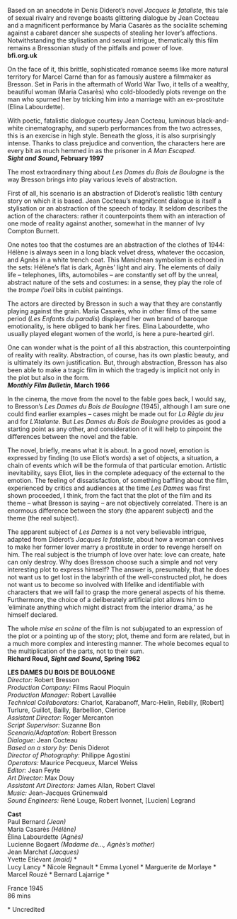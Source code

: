 

Based on an anecdote in Denis Diderot’s novel _Jacques le fataliste_, this tale of sexual rivalry and revenge boasts glittering dialogue by Jean Cocteau and a magnificent performance by Maria Casarès as the socialite scheming against a cabaret dancer she suspects of stealing her lover’s affections. Notwithstanding the stylisation and sexual intrigue, thematically this film remains a Bressonian study of the pitfalls and power of love.<br>
**bfi.org.uk**<br>

On the face of it, this brittle, sophisticated romance seems like more natural territory for Marcel Carné than for as famously austere a filmmaker as Bresson. Set in Paris in the aftermath of World War Two, it tells of a wealthy, beautiful woman (Maria Casarès) who cold-bloodedly plots revenge on the man who spurned her by tricking him into a marriage with an ex-prostitute (Elina Labourdette).

With poetic, fatalistic dialogue courtesy Jean Cocteau, luminous black-and-white cinematography, and superb performances from the two actresses, this is an exercise in high style. Beneath the gloss, it is also surprisingly intense. Thanks to class prejudice and convention, the characters here are every bit as much hemmed in as the prisoner in _A Man Escaped_.<br>
**_Sight and Sound_, February 1997**<br>

The most extraordinary thing about _Les Dames du Bois de Boulogne_ is the way Bresson brings into play various levels of abstraction.

First of all, his scenario is an abstraction of Diderot’s realistic 18th century story on which it is based. Jean Cocteau’s magnificent dialogue is itself a stylisation or an abstraction of the speech of today. It seldom describes the action of the characters: rather it counterpoints them with an interaction of one mode of reality against another, somewhat in the manner of Ivy Compton Burnett.

One notes too that the costumes are an abstraction of the clothes of 1944: Hélène is always seen in a long black velvet dress, whatever the occasion, and Agnès in a white trench coat. This Manichean symbolism is echoed in the sets: Hélène’s flat is dark, Agnès’ light and airy. The elements of daily life – telephones, lifts, automobiles – are constantly set off by the unreal, abstract nature of the sets and costumes: in a sense, they play the role of the _trompe  l’oeil_ bits in cubist paintings.

The actors are directed by Bresson in such a way that they are constantly playing against the grain. Maria Casarès, who in other films of the same period (_Les Enfants du paradis_) displayed her own brand of baroque emotionality, is here obliged to bank her fires. Elina Labourdette, who usually played elegant women of the world, is here a pure-hearted girl.

One can wonder what is the point of all this abstraction, this counterpointing of reality with reality. Abstraction, of course, has its own plastic beauty, and is ultimately its own justification. But, through abstraction, Bresson has also been able to make a tragic film in which the tragedy is implicit not only in the plot but also in the form.<br>
**_Monthly Film Bulletin_, March 1966**<br>

In the cinema, the move from the novel to the fable goes back, I would say, to Bresson’s _Les Dames du Bois de Boulogne_ (1945), although I am sure one could find earlier examples – cases might be made out for _La Règle du jeu_ and for _L’Atalante_. But _Les Dames du Bois de Boulogne_ provides as good a starting point as any other, and consideration of it will help to pinpoint the differences between the novel and the fable.

The novel, briefly, means what it is about. In a good novel, emotion is expressed by finding (to use Eliot’s words) a set of objects, a situation, a chain of events which will be the formula of that particular emotion. Artistic inevitability, says Eliot, lies in the complete adequacy of the external to the emotion. The feeling of dissatisfaction, of something baffling about the film, experienced by critics and audiences at the time _Les Dames_ was first shown proceeded, I think, from the fact that the plot of the film and its theme ­– what Bresson is saying – are not objectively correlated. There is an enormous difference between the story (the apparent subject) and the theme (the real subject).

The apparent subject of _Les Dames_ is a not very believable intrigue, adapted from Diderot’s _Jacques le fataliste_, about how a woman connives to make her former lover marry a prostitute in order to revenge herself on him. The real subject is the triumph of love over hate: love can create, hate can only destroy. Why does Bresson choose such a simple and not very interesting plot to express himself? The answer is, presumably, that he does not want us to get lost in the labyrinth of the well-constructed plot, he does not want us to become so involved with lifelike and identifiable with characters that we will fail to grasp the more general aspects of his theme. Furthermore, the choice of a deliberately artificial plot allows him to ‘eliminate anything which might distract from the interior drama,’ as he himself declared.

The whole _mise en scène_ of the film is not subjugated to an expression of the plot or a pointing up of the story; plot, theme and form are related, but in a much more complex and interesting manner. The whole becomes equal to the multiplication of the parts, not to their sum.<br>
**Richard Roud, _Sight and Sound_, Spring 1962**<br>

**LES DAMES DU BOIS DE BOULOGNE**<br>
_Director:_ Robert Bresson  
_Production Company:_ Films Raoul Ploquin  
_Production Manager:_ Robert Lavallée  
_Technical Collaborators:_ Charlot, Karabanoff, Marc-Helin, Rebilly, [Robert] Turlure, Guillot, Bailly, Barbellion, Clerice  
_Assistant Director:_ Roger Mercanton  
_Script Supervisor:_ Suzanne Bon  
_Scenario/Adaptation:_ Robert Bresson  
_Dialogue:_ Jean Cocteau  
_Based on a story by:_ Denis Diderot  
_Director of Photography:_ Philippe Agostini  
_Operators:_ Maurice Pecqueux, Marcel Weiss  
_Editor:_ Jean Feyte  
_Art Director:_ Max Douy  
_Assistant Art Directors:_ James Allan, Robert Clavel  
_Music:_ Jean-Jacques Grünenwald  
_Sound Engineers:_ René Louge, Robert Ivonnet, [Lucien] Legrand  

**Cast**<br>
Paul Bernard _(Jean)_  
Maria Casarès _(Hélène)_  
Élina Labourdette _(Agnès)_  
Lucienne Bogaert _(Madame de…, Agnès’s mother)_  
Jean Marchat _(Jacques)_  
Yvette Etiévant _(maid)_ *  
Lucy Lancy *
Nicole Regnault *
Emma Lyonel *
Marguerite de Morlaye *  
Marcel Rouzé *
Bernard Lajarrige *  

France 1945  
86 mins  

\* Uncredited<br>
<!--stackedit_data:
eyJoaXN0b3J5IjpbLTIxMjQwMjI1ODVdfQ==
-->